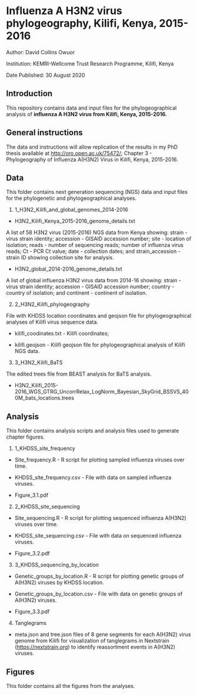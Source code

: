 # Influenza A H3N2 virus phylogeography, Kilifi, Kenya, 2015-2016

Author:	David Collins Owuor

Institution:	KEMRI-Wellcome Trust Research Programme, Kilifi, Kenya

Date Published: 30 August 2020


## Introduction

This repository contains data and input files for the phylogeographical analysis of
**influenza A H3N2 virus from Kilifi, Kenya, 2015-2016.**


## General instructions

The data and instructions will allow replication of the results in my PhD thesis available
at http://oro.open.ac.uk/75472/; Chapter 3 - Phylogeography of Influenza A(H3N2) Virus in
Kilifi, Kenya, 2015-2016.


## Data

This folder contains next generation sequencing (NGS) data and input files for the
phylogenetic and phylogeographical analyses.

1.	1_H3N2_Kilifi_and_global_genomes_2014-2016

*	H3N2_Kilifi_Kenya_2015-2016_genome_details.txt 

A list of 58 H3N2 virus (2015-2016) NGS data from Kenya showing: strain - virus strain
identity; accession - GISAID accession number; site - location of isolation; reads - number
of sequencing reads; number of influenza virus reads; Ct - PCR Ct value; date - collection
dates; and strain_accession - strain ID showing collection site for analysis.


*	H3N2_global_2014-2016_genome_details.txt

A list of global influenza H3N2 virus data from 2014-16 showing: strain - virus strain
identity; accession - GISAID accession number; country - country of isolation; and
continent - continent of isolation.


2.	2_H3N2_Kilifi_phylogeography

File with KHDSS location coordinates and geojson file for phylogeographical analyses of
Kilifi virus sequence data.

* kilifi_coodinates.txt - Kilifi coordinates;

* kilifi.geojson - Kilifi geojson file for phylogeographical analysis of Kilifi NGS data.


3.	3_H3N2_Kilifi_BaTS
  
The edited trees file from BEAST analysis for BaTS analysis.

*	H3N2_Kilifi_2015-2016_WGS_GTRG_UncorrRelax_LogNorm_Bayesian_SkyGrid_BSSVS_400M_bats_locations.trees


## Analysis

This folder contains analysis scripts and analysis files used to generate chapter figures.

1.	1_KHDSS_site_frequency

*	Site_frequency.R - R script for plotting sampled influenza viruses over time. 

*	KHDSS_site_frequency.csv - File with data on sampled influenza viruses.

*	Figure_3.1.pdf

2. 2_KHDSS_site_sequencing

*	Site_sequencing.R - R script for plotting sequenced influenza A(H3N2) viruses over time.

*	KHDSS_site_sequencing.csv - File with data on sequenced influenza viruses.

*	Figure_3.2.pdf

3. 3_KHDSS_sequencing_by_location

*	Genetic_groups_by_location.R - R script for plotting genetic groups of A(H3N2) viruses
by KHDSS location.

*	Genetic_groups_by_location.csv - File with data on genetic groups of A(H3N2) viruses.

*	Figure_3.3.pdf

4. Tanglegrams

* meta.json and tree.json files of 8 gene segments for each A(H3N2) virus genome from
Kilifi for visualization of tanglegrams in Nextstrain (https://nextstrain.org) to identify
reassortment events in A(H3N2) viruses.   

##	Figures

This folder contains all the figures from the analyses.
